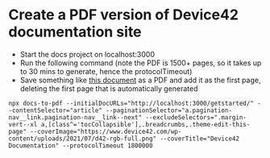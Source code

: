 # Create a PDF version of Device42 documentation site

* Start the docs project on localhost:3000
* Run the following command (note the PDF is 1500+ pages, so it takes up to 30 mins to generate, hence the protocolTimeout)
* Save something like [this document](https://docs.google.com/document/d/1P0FxClhfjb0GMnS4ccVOYKWfsCfxT7E9LqGGWwyjFt4/edit#heading=h.wo9ldjw9o7vy) as a PDF and add it as the first page, deleting the first page that is automatically generated

```
npx docs-to-pdf --initialDocURLs="http://localhost:3000/getstarted/" --contentSelector="article" --paginationSelector="a.pagination-nav__link.pagination-nav__link--next" --excludeSelectors=".margin-vert--xl a,[class^='tocCollapsible'],.breadcrumbs,.theme-edit-this-page" --coverImage="https://www.device42.com/wp-content/uploads/2021/07/d42-rgb-full.png" --coverTitle="Device42 Documentation" --protocolTimeout 1800000
```
